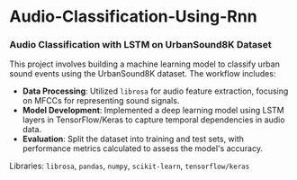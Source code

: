 # Audio-Classification-Using-Rnn
### Audio Classification with LSTM on UrbanSound8K Dataset

This project involves building a machine learning model to classify urban sound events using the UrbanSound8K dataset. The workflow includes:

- **Data Processing**: Utilized `librosa` for audio feature extraction, focusing on MFCCs for representing sound signals.
- **Model Development**: Implemented a deep learning model using LSTM layers in TensorFlow/Keras to capture temporal dependencies in audio data.
- **Evaluation**: Split the dataset into training and test sets, with performance metrics calculated to assess the model's accuracy.

Libraries: `librosa`, `pandas`, `numpy`, `scikit-learn`, `tensorflow/keras`

